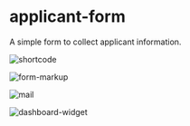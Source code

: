 # applicant-form
A simple form to collect applicant information.

![shortcode](https://github.com/nayanchamp7/applicant-form/assets/43903460/b1f70065-29fa-44ab-8e2c-f2c34089872f)


![form-markup](https://github.com/nayanchamp7/applicant-form/assets/43903460/dd3ca259-9d22-4b45-af0d-3c0ee20df046)


![mail](https://github.com/nayanchamp7/applicant-form/assets/43903460/a223e176-334c-402d-b36f-3520e71e6667)


![dashboard-widget](https://github.com/nayanchamp7/applicant-form/assets/43903460/d640522b-af8b-43b8-bd36-b76ab7f2e5b3)
